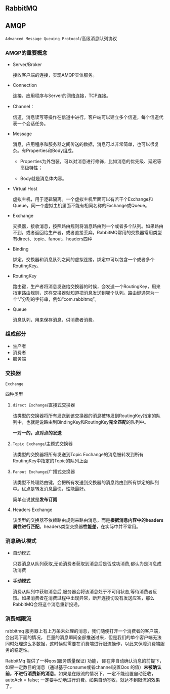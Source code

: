 ## RabbitMQ

## AMQP
```Advanced Message Queuing Protocol```/高级消息队列协议

### AMQP的重要概念

* Server/Broker
    
    接收客户端的连接，实现AMQP实体服务。

* Connection

    连接，应用程序与Server的网络连接，TCP连接。

* Channel：

    信道，消息读写等操作在信道中进行。客户端可以建立多个信道，每个信道代表一个会话任务。

* Message
    
    消息，应用程序和服务器之间传送的数据，消息可以非常简单，也可以很复杂。有Properties和Body组成。
    
    * Properties为外包装，可以对消息进行修饰，比如消息的优先级、延迟等高级特性；
    
    * Body就是消息体内容。

* Virtual Host

    虚拟主机，用于逻辑隔离。一个虚拟主机里面可以有若干个Exchange和Queue，同一个虚拟主机里面不能有相同名称的Exchange或Queue。

    
* Exchange

    交换器，接收消息，按照路由规则将消息路由到一个或者多个队列。如果路由不到，或者返回给生产者，或者直接丢弃。RabbitMQ常用的交换器常用类型有direct、topic、fanout、headers四种

* Binding

    绑定，交换器和消息队列之间的虚拟连接，绑定中可以包含一个或者多个RoutingKey。

* RoutingKey

    路由键，生产者将消息发送给交换器的时候，会发送一个RoutingKey，用来指定路由规则，这样交换器就知道把消息发送到哪个队列。路由键通常为一个“.”分割的字符串，例如“com.rabbitmq”。

* Queue
    
    消息队列，用来保存消息，供消费者消费。


### 组成部分

* 生产者
* 消费者
* 服务端

### 交换器

```Exchange```

四种类型

1. ```direct Exchange```/直接式交换器

    该类型的交换器将所有发送到该交换器的消息被转发到RoutingKey指定的队列中，也就是说路由到BindingKey和RoutingKey**完全匹配**的队列中。

    **一对一的，点对点的发送**

2. ```Topic Exchange```/主题式交换器

    该类型的交换器将所有发送到Topic Exchange的消息被转发到所有RoutingKey中指定的Topic的队列上面


3. ```Fanout Exchange```/广播式交换器

    该类型不处理路由键，会把所有发送到交换器的消息路由到所有绑定的队列中。优点是转发消息最快，性能最好。

    简单点说就是**发布订阅**

4. Headers Exchange

    该类型的交换器不依赖路由规则来路由消息，而是**根据消息内容中的headers属性进行匹配**。headers类型交换器**性能差**，在实际中并不常用。

### 消息确认模式

* 自动模式

    只要消息从队列获取,无论消费者获取到消息后是否成功消费,都认为是消息成功消费

* **手动模式**

    消费从队列中获取消息后,服务器会将该消息处于不可用状态,等待消费者反馈。如果消费者在消费过程中出现异常，断开连接切没有发送应答，那么RabbitMQ会将这个消息重新投递。


### 消费端限流

rabbitmq 服务器上有上万条未处理的消息，我们随便打开一个消费者的客户端，会出现下面的情况， 巨量的消息瞬间全部推送过来，但是我们的单个客户端无法同时处理这么多数据，这时候就需要在消费端进行限流操作，以此来保障消费端服务的稳定性。

RabbitMq 提供了一种qos(服务质量保证) 功能， 即在非自动确认消息的前提下，如果一定数目的消息（通过基于consume或者channel设置Qos 的值）**未被确认前，不进行消费新的消息**。如果是在限流的情况下，一定不能设置自动签收，autoAck = false; 一定要手动地进行消费。如果自动签收，就达不到限流的效果了。

 